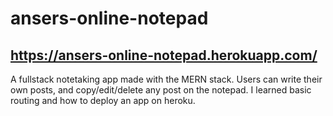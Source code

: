 # ansers-online-notepad
## https://ansers-online-notepad.herokuapp.com/

A fullstack notetaking app made with the MERN stack. Users can write their own posts, and copy/edit/delete any post on the notepad. I learned basic routing and how to deploy an app on heroku.
